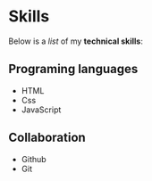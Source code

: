 # Skills

Below is a _list_ of my **technical skills**:

## Programing languages
- HTML
- Css
- JavaScript

## Collaboration
- Github
- Git
